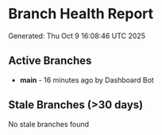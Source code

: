 # Branch Health Report
Generated: Thu Oct  9 16:08:46 UTC 2025

## Active Branches
- **main** - 16 minutes ago by Dashboard Bot

## Stale Branches (>30 days)
No stale branches found
